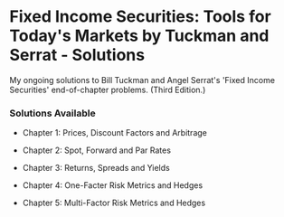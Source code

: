 # Fixed Income Securities: Tools for Today's Markets by Tuckman and Serrat - Solutions

My ongoing solutions to Bill Tuckman and Angel Serrat's 'Fixed Income Securities' end-of-chapter problems. (Third Edition.)

### Solutions Available

* Chapter 1: Prices, Discount Factors and Arbitrage

* Chapter 2: Spot, Forward and Par Rates

* Chapter 3: Returns, Spreads and Yields

* Chapter 4: One-Facter Risk Metrics and Hedges

* Chapter 5: Multi-Factor Risk Metrics and Hedges
